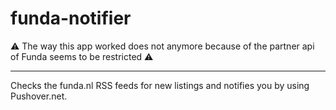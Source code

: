 # funda-notifier

⚠️ The way this app worked does not anymore because of the partner api of Funda seems to be restricted ⚠️

---

Checks the funda.nl RSS feeds for new listings and notifies you by using Pushover.net.
